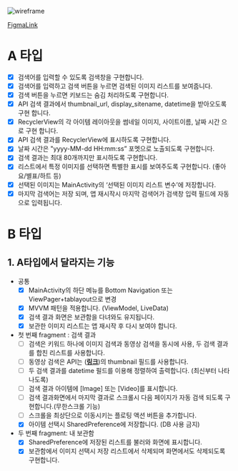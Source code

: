 ![wireframe](https://github.com/Ohleesang/ImageSearchPageApp/assets/148442711/de5f6178-af66-45c9-85db-6ec52e1a581c)

[FigmaLink](https://www.figma.com/file/IR8yyToUoxLh21Mqz62Fv6/ImageSearchPageApp?type=design&node-id=0%3A1&mode=design&t=t7LsGqJoS4UNnFqB-1)

# A 타입
- [x] 검색어를 입력할 수 있도록 검색창을 구현합니다.
- [x] 검색어를 입력하고 검색 버튼을 누르면 검색된 이미지 리스트를 보여줍니다.
- [x] 검색 버튼을 누르면 키보드는 숨김 처리하도록 구현합니다.
- [x] API 검색 결과에서 thumbnail_url, display_sitename, datetime을 받아오도록 구현 합니다.
- [x] RecyclerView의 각 아이템 레이아웃을 썸네일 이미지, 사이트이름, 날짜 시간 으로 구현 합니다.
- [x] API 검색 결과를 RecyclerView에 표시하도록 구현합니다.
- [x] 날짜 시간은 "yyyy-MM-dd HH:mm:ss” 포멧으로 노출되도록 구현합니다.
- [x] 검색 결과는 최대 80개까지만 표시하도록 구현합니다.
- [x] 리스트에서 특정 이미지를 선택하면 특별한 표시를 보여주도록 구현합니다. (좋아요/별표/하트 등)
- [x] 선택된 이미지는 MainActivity의 ‘선택된 이미지 리스트 변수’에 저장합니다.
- [x] 마지막 검색어는 저장 되며, 앱 재시작시 마지막 검색어가 검색창 입력 필드에 자동으로 입력됩니다.

# B 타입
## 1.  A타입에서 달라지는 기능

- 공통
    - [x]  MainActivity의 하단 메뉴를 Bottom Navigation 또는 ViewPager+tablayout으로 변경
    - [x]  MVVM 패턴을 적용합니다. (ViewModel, LiveData)
    - [x]  검색 결과 화면은 보관함을 다녀와도 유지됩니다.
    - [x]  보관한 이미지 리스트는 앱 재시작 후 다시 보여야 합니다.
    
- 첫 번째 fragment : 검색 결과
    - [ ]  검색은 키워드 하나에 이미지 검색과 동영상 검색을 동시에 사용, 두 검색 결과를 합친 리스트를 사용합니다.
    - [ ]  동영상 검색은 API는 (**[링크](https://developers.kakao.com/docs/latest/ko/daum-search/dev-guide#search-video)**)의 thumbnail 필드를 사용합니다.
    - [ ]  두 검색 결과를 datetime 필드를 이용해 정렬하여 출력합니다. (최신부터 나타나도록)
    - [ ]  검색 결과 아이템에 [Image] 또는 [Video]를 표시합니다.
    - [ ]  검색 결과화면에서 마지막 결과로 스크롤시 다음 페이지가 자동 검색 되도록 구현합니다.(무한스크롤 기능)
    - [ ]  스크롤을 최상단으로 이동시키는 플로팅 액션 버튼을 추가합니다.
    - [x]  아이템 선택시 SharedPreference에 저장합니다. (DB 사용 금지)
      
- 두 번째 fragment: 내 보관함
    - [x]  SharedPreference에 저장된 리스트를 불러와 화면에 표시합니다.
    - [x]  보관함에서 이미지 선택시 저장 리스트에서 삭제되며 화면에서도 삭제되도록 구현합니다.
